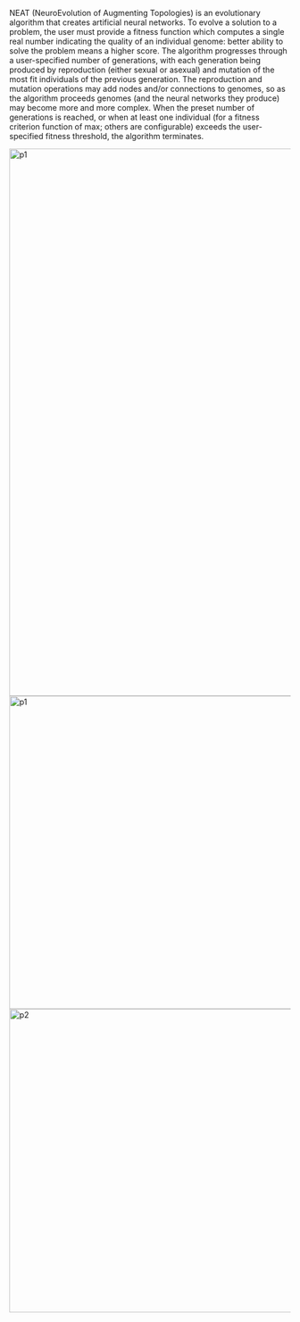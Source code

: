 NEAT (NeuroEvolution of Augmenting Topologies) is an evolutionary algorithm that creates artificial neural networks.
To evolve a solution to a problem, the user must provide a fitness function which computes a single real number indicating the quality of an individual genome: better ability to solve the problem means a higher score.
  The algorithm progresses through a user-specified number of generations, with each generation being produced by reproduction (either sexual or asexual) and mutation of the most fit individuals of the previous generation.
  The reproduction and mutation operations may add nodes and/or connections to genomes, so as the algorithm proceeds genomes (and the neural networks they produce) may become more and more complex. When the preset number of generations is reached,
or when at least one individual (for a fitness criterion function of max; others are configurable) exceeds the user-specified fitness threshold, the algorithm terminates.


<img width="545" height="981" alt="p1" src="https://github.com/user-attachments/assets/fd7469d3-b805-4e7a-81c5-b788498549b2" />
<img width="1068" height="561" alt="p1" src="https://github.com/user-attachments/assets/0987a01a-5add-4f8c-8d10-e2df2166c6b0" />
<img width="1059" height="544" alt="p2" src="https://github.com/user-attachments/assets/a1178f70-74e2-41c2-a412-4357b8611678" />
